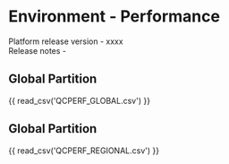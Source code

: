 # Environment - Performance

Platform release version - xxxx <br>
Release notes - 

## Global Partition

{{ read_csv('QCPERF_GLOBAL.csv') }} 

## Global Partition

{{ read_csv('QCPERF_REGIONAL.csv') }} 
